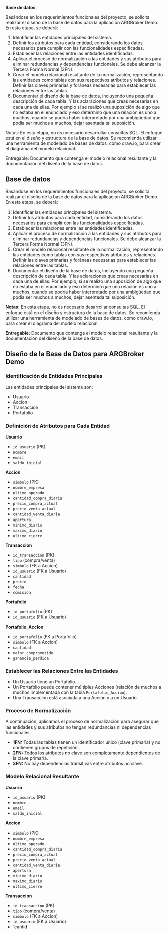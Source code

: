 **Base de datos**

Basándose en los requerimientos funcionales del proyecto, se solicita realizar el diseño de
la base de datos para la aplicación ARGBroker Demo.
En esta etapa, se deberá:

1. Identificar las entidades principales del sistema.
2. Definir los atributos para cada entidad, considerando los datos necesarios para
cumplir con las funcionalidades especificadas.
3. Establecer las relaciones entre las entidades identificadas.
4. Aplicar el proceso de normalización a las entidades y sus atributos para eliminar
redundancias y dependencias funcionales. Se debe alcanzar la Tercera Forma
Normal (3FN).
5. Crear el modelo relacional resultante de la normalización, representando las entidades
como tablas con sus respectivos atributos y relaciones. Definir las claves primarias y
foráneas necesarias para establecer las relaciones entre las tablas.
6. Documentar el diseño de la base de datos, incluyendo una pequeña descripción de
cada tabla. Y las aclaraciones que creas necesarias en cada una de ellas. Por
ejemplo si se realizó una suposición de algo que no estaba en el enunciado y eso
determinó que una relación es uno a muchos, cuando se podría haber interpretado
por una ambigüedad que podía ser muchos a muchos, dejar asentada tal suposición.

Notas:
En esta etapa, no es necesario desarrollar consultas SQL. El enfoque está en el diseño y
estructura de la base de datos.
Se recomienda utilizar una herramienta de modelado de bases de datos, como draw.io, para
crear el diagrama del modelo relacional.

Entregable:
Documento que contenga el modelo relacional resultante y la documentación del diseño de
la base de datos. 



## Base de datos

Basándose en los requerimientos funcionales del proyecto, se solicita realizar el diseño de la base de datos para la aplicación ARGBroker Demo. En esta etapa, se deberá:

1. Identificar las entidades principales del sistema.
2. Definir los atributos para cada entidad, considerando los datos necesarios para cumplir con las funcionalidades especificadas.
3. Establecer las relaciones entre las entidades identificadas.
4. Aplicar el proceso de normalización a las entidades y sus atributos para eliminar redundancias y dependencias funcionales. Se debe alcanzar la Tercera Forma Normal (3FN).
5. Crear el modelo relacional resultante de la normalización, representando las entidades como tablas con sus respectivos atributos y relaciones. Definir las claves primarias y foráneas necesarias para establecer las relaciones entre las tablas.
6. Documentar el diseño de la base de datos, incluyendo una pequeña descripción de cada tabla. Y las aclaraciones que creas necesarias en cada una de ellas. Por ejemplo, si se realizó una suposición de algo que no estaba en el enunciado y eso determinó que una relación es uno a muchos, cuando se podría haber interpretado por una ambigüedad que podía ser muchos a muchos, dejar asentada tal suposición.

**Notas:** En esta etapa, no es necesario desarrollar consultas SQL. El enfoque está en el diseño y estructura de la base de datos. Se recomienda utilizar una herramienta de modelado de bases de datos, como draw.io, para crear el diagrama del modelo relacional.

**Entregable:** Documento que contenga el modelo relacional resultante y la documentación del diseño de la base de datos.

## Diseño de la Base de Datos para ARGBroker Demo

### Identificación de Entidades Principales
Las entidades principales del sistema son:
- Usuario
- Accion
- Transaccion
- Portafolio

### Definición de Atributos para Cada Entidad
**Usuario**
- `id_usuario` (PK)
- `nombre`
- `email`
- `saldo_inicial`

**Accion**
- `simbolo` (PK)
- `nombre_empresa`
- `ultimo_operado`
- `cantidad_compra_diaria`
- `precio_compra_actual`
- `precio_venta_actual`
- `cantidad_venta_diaria`
- `apertura`
- `minimo_diario`
- `maximo_diario`
- `ultimo_cierre`

**Transaccion**
- `id_transaccion` (PK)
- `tipo` (compra/venta)
- `simbolo` (FK a Accion)
- `id_usuario` (FK a Usuario)
- `cantidad`
- `precio`
- `fecha`
- `comision`

**Portafolio**
- `id_portafolio` (PK)
- `id_usuario` (FK a Usuario)

**Portafolio_Accion**
- `id_portafolio` (FK a Portafolio)
- `simbolo` (FK a Accion)
- `cantidad`
- `valor_comprometido`
- `ganancia_perdida`

### Establecer las Relaciones Entre las Entidades
- Un Usuario tiene un Portafolio.
- Un Portafolio puede contener múltiples Acciones (relación de muchos a muchos implementada con la tabla `Portafolio_Accion`).
- Una Transaccion está asociada a una Accion y a un Usuario.

### Proceso de Normalización
A continuación, aplicamos el proceso de normalización para asegurar que las entidades y sus atributos no tengan redundancias ni dependencias funcionales.
- **1FN:** Todas las tablas tienen un identificador único (clave primaria) y no contienen grupos de repetición.
- **2FN:** Todos los atributos no clave son completamente dependientes de la clave primaria.
- **3FN:** No hay dependencias transitivas entre atributos no clave.

### Modelo Relacional Resultante
**Usuario**
- `id_usuario` (PK)
- `nombre`
- `email`
- `saldo_inicial`

**Accion**
- `simbolo` (PK)
- `nombre_empresa`
- `ultimo_operado`
- `cantidad_compra_diaria`
- `precio_compra_actual`
- `precio_venta_actual`
- `cantidad_venta_diaria`
- `apertura`
- `minimo_diario`
- `maximo_diario`
- `ultimo_cierre`

**Transaccion**
- `id_transaccion` (PK)
- `tipo` (compra/venta)
- `simbolo` (FK a Accion)
- `id_usuario` (FK a Usuario)
- `cantid
